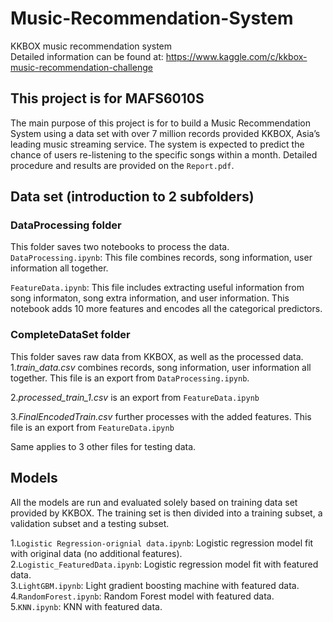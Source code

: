 # Music-Recommendation-System
KKBOX music recommendation system   
Detailed information can be found at: https://www.kaggle.com/c/kkbox-music-recommendation-challenge

## This project is for MAFS6010S
The main purpose of this project is for to build a Music Recommendation System using a data set with over 7 million records provided KKBOX, Asia’s leading music streaming service. The system is expected to predict the chance of users re-listening to the specific songs within a month. Detailed procedure and results are provided on the `Report.pdf`.


        
## Data set (introduction to 2 subfolders)
### DataProcessing folder 
This folder saves two notebooks to process the data.   
`DataProcessing.ipynb`: This file combines records, song information, user information all together. 

`FeatureData.ipynb`: This file includes extracting useful information from song informaton, song extra information, and user information. This notebook adds 10 more features and encodes all the categorical predictors.

### CompleteDataSet folder    
This folder saves raw data from KKBOX, as well as the processed data.      
1.*train_data.csv* combines records, song information, user information all together. This file is an export from   `DataProcessing.ipynb`.   
    
2.*processed_train_1.csv* is an export from `FeatureData.ipynb`     
   
3.*FinalEncodedTrain.csv* further processes with the added features. This file is an export from `FeatureData.ipynb`   
   
Same applies to 3 other files for testing data.   
   
   
## Models
All the models are run and evaluated solely based on training data set provided by KKBOX. The training set is then divided into a training subset, a validation subset and a testing subset.
   
1.`Logistic Regression-orignial data.ipynb`: Logistic regression model fit with original data (no additional features).  
2.`Logistic_FeaturedData.ipynb`: Logistic regression model fit with featured data.  
3.`LightGBM.ipynb`:  Light gradient boosting machine with featured data.  
4.`RandomForest.ipynb`: Random Forest model with featured data.    
5.`KNN.ipynb`: KNN with featured data.


